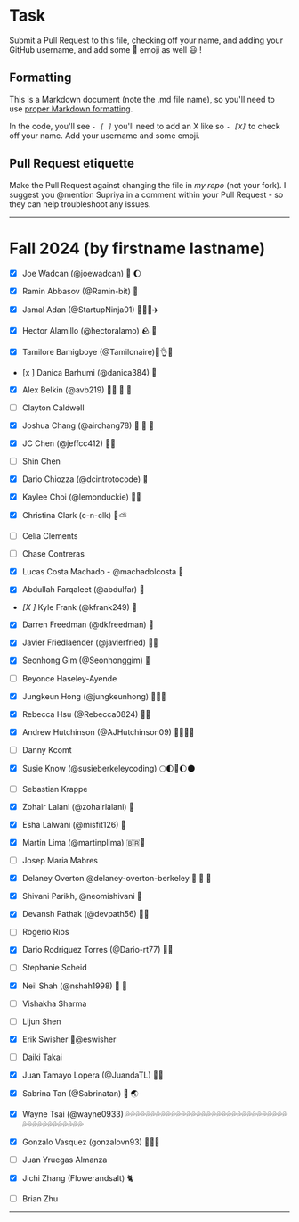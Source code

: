 # Task
Submit a Pull Request to this file, checking off your name, and adding your GitHub username, and add some :rocket: emoji as well :smiley: ! 

## Formatting
This is a Markdown document (note the .md file name), so you'll need to use [proper Markdown formatting](https://help.github.com/articles/basic-writing-and-formatting-syntax/#task-lists). 

In the code, you'll see *`- [ ]`* you'll need to add an X like so *`- [X]`* to check off your name. Add your username and some emoji.

## Pull Request etiquette
Make the Pull Request against changing the file in _my repo_ (not your fork). I suggest you @mention Supriya  in a comment within your Pull Request - so they can help troubleshoot any issues.  

------------

# Fall 2024 (by firstname lastname)

- [X] Joe Wadcan (@joewadcan) 🚀 🌔

- [x] Ramin Abbasov (@Ramin-bit) 🥑 
      
- [x] Jamal Adan (@StartupNinja01) 🚀👀😁✈️
      
- [X] Hector Alamillo (@hectoralamo) 🪨 🫘
      
- [X] Tamilore Bamigboye (@Tamilonaire)🙌👌😎

- [x ] Danica Barhumi (@danica384) 🚀

- [X] Alex Belkin (@avb219) 🏄‍♂️ 🐻 🎿
        
- [ ] Clayton Caldwell

- [X] Joshua Chang (@airchang78) 🐶 🐼 🤙

- [X] JC Chen (@jeffcc412) 🍦😎

- [ ] Shin Chen

- [X] Dario Chiozza (@dcintrotocode) 🚀

- [X] Kaylee Choi (@lemonduckie) 🍋🐥

- [X] Christina Clark (c-n-clk) 🌻⛅

- [ ] Celia Clements

- [ ] Chase Contreras

- [X] Lucas Costa Machado - @machadolcosta 🥸

- [x] Abdullah Farqaleet (@abdulfar) 🚀

- *[X ]* Kyle Frank (@kfrank249) 🚀

- [X] Darren Freedman (@dkfreedman) 🤡

- [X] Javier Friedlaender (@javierfried) 🖖🏻

- [X] Seonhong Gim (@Seonhonggim) 🚀

- [ ] Beyonce Haseley-Ayende

- [X] Jungkeun Hong (@jungkeunhong) 🐻🐻🐻

- [X] Rebecca Hsu (@Rebecca0824) 🍾⛲

- [x] Andrew Hutchinson (@AJHutchinson09) 🍻🇬🇧🍻

- [ ] Danny Kcomt

- [x] Susie Know (@susieberkeleycoding) 🌕🌓🌙🌔🌑

- [ ] Sebastian Krappe

- [X] Zohair Lalani (@zohairlalani) 🚀

- [X] Esha Lalwani (@misfit126) 🥲

- [x] Martin Lima (@martinplima) 🇧🇷🙂

- [ ] Josep Maria Mabres

- [x] Delaney Overton @delaney-overton-berkeley 🐻 💛 💙

- [X] Shivani Parikh, @neomishivani 💙

- [X] Devansh Pathak (@devpath56) 🐻🚀

- [ ] Rogerio Rios

- [X] Dario Rodriguez Torres (@Dario-rt77) 🚀💙

- [ ] Stephanie Scheid

- [x] Neil Shah (@nshah1998) 💯 🏏

- [ ] Vishakha Sharma

- [ ] Lijun Shen

- [X] Erik Swisher 🤙@eswisher

- [ ] Daiki Takai

- [X] Juan Tamayo Lopera (@JuandaTL) 🤸🦀

- [x] Sabrina Tan (@Sabrinatan) 💸 🌏

- [X] Wayne Tsai (@wayne0933) 💦💦💦💦💦💦💦💦💦💦💦💦💦💦💦💦💦💦💦💦💦💦💦💦💦💦💦💦💦💦💦💦💦💦💦💦💦💦💦💦💦💦💦💦

- [X] Gonzalo Vasquez (gonzalovn93) 👨‍💻💥

- [ ] Juan Yruegas Almanza

- [X] Jichi Zhang (Flowerandsalt) 🐈

- [ ] Brian Zhu


-----------------



